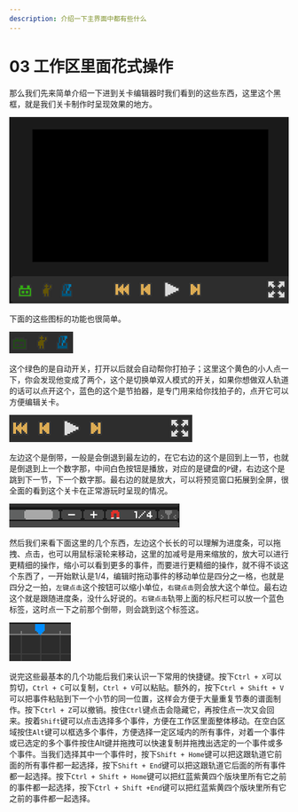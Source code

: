 ```yaml
---
description: 介绍一下主界面中都有些什么
---
```


# 03 工作区里面花式操作

那么我们先来简单介绍一下进到关卡编辑器时我们看到的这些东西，这里这个黑框，就是我们关卡制作时呈现效果的地方。

![](.gitbook/assets/03-01.png)

下面的这些图标的功能也很简单。

![](.gitbook/assets/03-02.png)

这个绿色的是自动开关，打开以后就会自动帮你打拍子；这里这个黄色的小人点一下，你会发现他变成了两个，这个是切换单双人模式的开关，如果你想做双人轨道的话可以点开这个，蓝色的这个是节拍器，是专门用来给你找拍子的，点开它可以方便编辑关卡。

![](.gitbook/assets/03-03.png)

左边这个是倒带，一般是会倒退到最左边的，在它右边的这个是回到上一节，也就是倒退到上一个数字那，中间白色按钮是播放，对应的是键盘的`P`键，右边这个是跳到下一节，下一个数字那。最右边的就是放大，可以将预览窗口拓展到全屏，很全面的看到这个关卡在正常游玩时呈现的情况。

![](.gitbook/assets/03-04.png)

然后我们来看下面这里的几个东西，左边这个长长的可以理解为进度条，可以拖拽、点击，也可以用鼠标滚轮来移动，这里的加减号是用来缩放的，放大可以进行更精细的操作，缩小可以看到更多的事件，而要进行更精细的操作，就不得不谈这个东西了，一开始默认是1/4，编辑时拖动事件的移动单位是四分之一格，也就是四分之一拍，`左键点击`这个按钮可以缩小单位，`右键点击`则会放大这个单位。最右边这个就是跟随进度条，没什么好说的。`右键点击`轨带上面的标尺栏可以放一个蓝色标签，这时点一下之前那个倒带，则会跳到这个标签这。

![](.gitbook/assets/03-05.png)

说完这些最基本的几个功能后我们来认识一下常用的快捷键。按下`Ctrl + X`可以剪切，`Ctrl + C`可以复制，`Ctrl + V`可以粘贴。额外的，按下`Ctrl + Shift + V`可以把事件粘贴到下一个小节的同一位置，这样会方便于大量重复节奏的谱面制作。按下`Ctrl + Z`可以撤销。按住`Ctrl`键点击会隐藏它，再按住点一次又会回来。按着`Shift`键可以点击选择多个事件，方便在工作区里面整体移动。在空白区域按住`Alt`键可以框选多个事件，方便选择一定区域内的所有事件，对着一个事件或已选定的多个事件按住Alt键并拖拽可以快速复制并拖拽出选定的一个事件或多个事件。当我们选择其中一个事件时，按下`Shift + Home`键可以把这跟轨道它前面的所有事件都一起选择，按下`Shift + End`键可以把这跟轨道它后面的所有事件都一起选择。按下`Ctrl + Shift + Home`键可以把红蓝紫黄四个版块里所有它之前的事件都一起选择，按下`Ctrl + Shift +End`键可以把红蓝紫黄四个版块里所有它之前的事件都一起选择。





